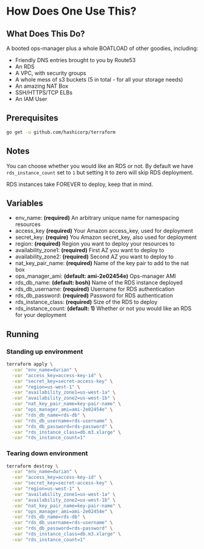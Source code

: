 # How Does One Use This?

## What Does This Do?

A booted ops-manager plus a whole BOATLOAD of other goodies, including:

- Friendly DNS entries brought to you by Route53
- An RDS
- A VPC, with security groups
- A whole mess of s3 buckets (5 in total - for all your storage needs)
- An amazing NAT Box
- SSH/HTTPS/TCP ELBs
- An IAM User

## Prerequisites

```bash
go get -u github.com/hashicorp/terraform
```

## Notes

You can choose whether you would like an RDS or not. By default we have
`rds_instance_count` set to `1` but setting it to zero will skip RDS
deployment.

RDS instances take FOREVER to deploy, keep that in mind.

## Variables

- env_name: **(required)** An arbitrary unique name for namespacing resources
- access_key **(required)** Your Amazon access_key, used for deployment
- secret_key: **(require)** You Amazon secret_key, also used for deployment
- region: **(required)** Region you want to deploy your resources to
- availability_zone1: **(required)** First AZ you want to deploy to
- availability_zone2: **(required)** Second AZ you want to deploy to
- nat_key_pair_name: **(required)** Name of the key pair to add to the nat box
- ops_manager_ami: **(default: ami-2e02454e)**  Ops-manager AMI
- rds_db_name: **(default: bosh)**  Name of the RDS instance deployed
- rds_db_username: **(required)** Username for RDS authentication
- rds_db_password: **(required)** Password for RDS authentication
- rds_instance_class: **(required)** Size of the RDS to deploy
- rds_instance_count: **(default: 1)** Whether or not you would like an RDS for your deployment

## Running

### Standing up environment

```bash
terraform apply \
  -var "env_name=durian" \
  -var "access_key=access-key-id" \
  -var "secret_key=secret-access-key" \
  -var "region=us-west-1" \
  -var "availability_zone1=us-west-1a" \
  -var "availability_zone2=us-west-1b" \
  -var "nat_key_pair_name=key-pair-name" \
  -var "ops_manager_ami=ami-2e02454e" \
  -var "rds_db_name=rds-db" \
  -var "rds_db_username=rds-username" \
  -var "rds_db_password=rds-password" \
  -var "rds_instance_class=db.m3.xlarge" \
  -var "rds_instance_count=1"
```

### Tearing down environment

```bash
terraform destroy \
  -var "env_name=durian" \
  -var "access_key=access-key-id" \
  -var "secret_key=secret-access-key" \
  -var "region=us-west-1" \
  -var "availability_zone1=us-west-1a" \
  -var "availability_zone2=us-west-1b" \
  -var "nat_key_pair_name=key-pair-name" \
  -var "ops_manager_ami=ami-2e02454e" \
  -var "rds_db_name=rds-db" \
  -var "rds_db_username=rds-username" \
  -var "rds_db_password=rds-password" \
  -var "rds_instance_class=db.m3.xlarge" \
  -var "rds_instance_count=1"
```
